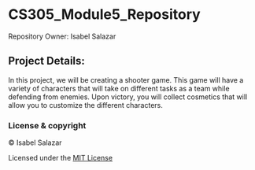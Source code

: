 # CS305_Module5_Repository
Repository Owner: Isabel Salazar

## Project Details:
In this project, we will be creating a shooter game. This game will have a variety of characters that will take on different tasks as a team while defending from enemies.
Upon victory, you will collect cosmetics that will allow you to customize the different characters.

### License & copyright
&copy; Isabel Salazar

Licensed under the [MIT License](LICENSE)
